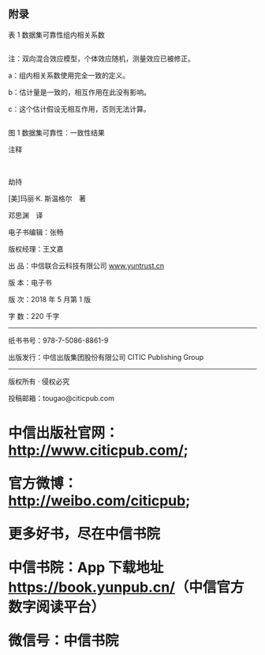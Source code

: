 ## 附录

表 1 数据集可靠性组内相关系数

<img src="images/00017.jpeg" alt=""/>

注：双向混合效应模型，个体效应随机，测量效应已被修正。

a：组内相关系数使用完全一致的定义。

b：估计量是一致的，相互作用在此没有影响。

c：这个估计假设无相互作用，否则无法计算。

<img src="images/00001.jpeg" alt=""/>

图 1 数据集可靠性：一致性结果

注释

<img src="images/00004.jpeg" alt=""/>

<img src="images/00007.jpeg" alt=""/>

<img src="images/00013.jpeg" alt=""/>

<img src="images/00016.jpeg" alt=""/>

<img src="images/00000.jpeg" alt=""/>

<img src="images/00003.jpeg" alt=""/>

<img src="images/00006.jpeg" alt=""/>

<img src="images/00011.jpeg" alt=""/>

<img src="images/00015.jpeg" alt=""/>

<img src="images/00018.jpeg" alt=""/>

<img src="images/00002.jpeg" alt=""/>

<img src="images/00005.jpeg" alt=""/>

<img src="images/00009.jpeg" alt=""/>

<img src="images/00012.jpeg" alt=""/>

<img src="images/00010.jpeg" alt=""/>

劫持

[美]玛丽·K. 斯温格尔　著

邓思渊　译

电子书编辑：张畅

版权经理：王文嘉


<p>出 品：中信联合云科技有限公司 <a href="http://www.yuntrust.cn">www.yuntrust.cn</a></p>
<p>版 本：电子书</p>
<p>版 次：2018 年 5 月第 1 版</p>
<p>字 数：220 千字</p>
<hr>
<p>纸书书号：978-7-5086-8861-9</p>
<p>出版发行：中信出版集团股份有限公司 CITIC Publishing Group</p>
<hr>
<p>版权所有 · 侵权必究</p>
<p>投稿邮箱：tougao@citicpub.com</p>
<h1/>
<p>中信出版社官网：<a href="http://www.citicpub.com/">http://www.citicpub.com/</a>;</p>
<p>官方微博：<a href="http://weibo.com/citicpub">http://weibo.com/citicpub</a>;</p>
<p>更多好书，尽在中信书院</p>
<p>中信书院：App 下载地址<a href="https://book.yunpub.cn/">https://book.yunpub.cn/</a>（中信官方数字阅读平台）</p>
<p>微信号：中信书院</p>
</hr></hr>